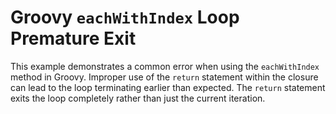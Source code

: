 # Groovy `eachWithIndex` Loop Premature Exit

This example demonstrates a common error when using the `eachWithIndex` method in Groovy.  Improper use of the `return` statement within the closure can lead to the loop terminating earlier than expected. The `return` statement exits the loop completely rather than just the current iteration.